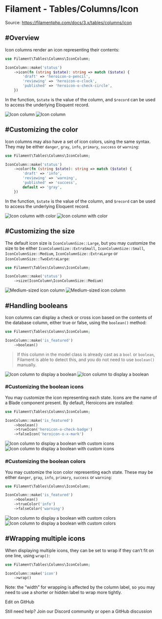 # Filament - Tables/Columns/Icon

Source: https://filamentphp.com/docs/3.x/tables/columns/icon

#Overview
---------

Icon columns render an icon representing their contents:

```php
use Filament\Tables\Columns\IconColumn;

IconColumn::make('status')
    ->icon(fn (string $state): string => match ($state) {
        'draft' => 'heroicon-o-pencil',
        'reviewing' => 'heroicon-o-clock',
        'published' => 'heroicon-o-check-circle',
    })

```
In the function, `$state` is the value of the column, and `$record` can be used to access the underlying Eloquent record.

![Icon column](/docs/3.x/images/light/tables/columns/icon/simple.jpg) ![Icon column](/docs/3.x/images/dark/tables/columns/icon/simple.jpg)

#Customizing the color
----------------------

Icon columns may also have a set of icon colors, using the same syntax. They may be either `danger`, `gray`, `info`, `primary`, `success` or `warning`:

```php
use Filament\Tables\Columns\IconColumn;

IconColumn::make('status')
    ->color(fn (string $state): string => match ($state) {
        'draft' => 'info',
        'reviewing' => 'warning',
        'published' => 'success',
        default => 'gray',
    })

```
In the function, `$state` is the value of the column, and `$record` can be used to access the underlying Eloquent record.

![Icon column with color](/docs/3.x/images/light/tables/columns/icon/color.jpg) ![Icon column with color](/docs/3.x/images/dark/tables/columns/icon/color.jpg)

#Customizing the size
---------------------

The default icon size is `IconColumnSize::Large`, but you may customize the size to be either `IconColumnSize::ExtraSmall`, `IconColumnSize::Small`, `IconColumnSize::Medium`, `IconColumnSize::ExtraLarge` or `IconColumnSize::TwoExtraLarge`:

```php
use Filament\Tables\Columns\IconColumn;

IconColumn::make('status')
    ->size(IconColumn\IconColumnSize::Medium)

```
![Medium-sized icon column](/docs/3.x/images/light/tables/columns/icon/medium.jpg) ![Medium-sized icon column](/docs/3.x/images/dark/tables/columns/icon/medium.jpg)

#Handling booleans
------------------

Icon columns can display a check or cross icon based on the contents of the database column, either true or false, using the `boolean()` method:

```php
use Filament\Tables\Columns\IconColumn;

IconColumn::make('is_featured')
    ->boolean()

```
> If this column in the model class is already cast as a `bool` or `boolean`, Filament is able to detect this, and you do not need to use `boolean()` manually.

![Icon column to display a boolean](/docs/3.x/images/light/tables/columns/icon/boolean.jpg) ![Icon column to display a boolean](/docs/3.x/images/dark/tables/columns/icon/boolean.jpg)

### #Customizing the boolean icons

You may customize the icon representing each state. Icons are the name of a Blade component present. By default, Heroicons are installed:

```php
use Filament\Tables\Columns\IconColumn;

IconColumn::make('is_featured')
    ->boolean()
    ->trueIcon('heroicon-o-check-badge')
    ->falseIcon('heroicon-o-x-mark')

```
![Icon column to display a boolean with custom icons](/docs/3.x/images/light/tables/columns/icon/boolean-icon.jpg) ![Icon column to display a boolean with custom icons](/docs/3.x/images/dark/tables/columns/icon/boolean-icon.jpg)

### #Customizing the boolean colors

You may customize the icon color representing each state. These may be either `danger`, `gray`, `info`, `primary`, `success` or `warning`:

```php
use Filament\Tables\Columns\IconColumn;

IconColumn::make('is_featured')
    ->boolean()
    ->trueColor('info')
    ->falseColor('warning')

```
![Icon column to display a boolean with custom colors](/docs/3.x/images/light/tables/columns/icon/boolean-color.jpg) ![Icon column to display a boolean with custom colors](/docs/3.x/images/dark/tables/columns/icon/boolean-color.jpg)

#Wrapping multiple icons
------------------------

When displaying multiple icons, they can be set to wrap if they can’t fit on one line, using `wrap()`:

```php
use Filament\Tables\Columns\IconColumn;

IconColumn::make('icon')
    ->wrap()

```
Note: the “width” for wrapping is affected by the column label, so you may need to use a shorter or hidden label to wrap more tightly.

Edit on GitHub

Still need help? Join our Discord community or open a GitHub discussion